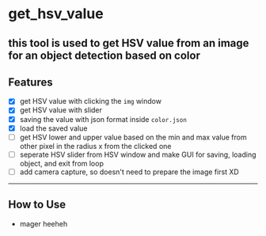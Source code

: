 # get_hsv_value
## this tool is used to get HSV value from an image for an object detection based on color


## Features 
- [X] get HSV value with clicking the `img` window
- [X] get HSV value with slider
- [X] saving the value with json format inside `color.json`
- [X] load the saved value
- [ ] get HSV lower and upper value based on the min and max value from other pixel in the radius x from the clicked one
- [ ] seperate HSV slider from HSV window and make GUI for saving, loading object, and exit from loop
- [ ] add camera capture, so doesn't need to prepare the image first XD
<hr>

## How to Use
- mager heeheh
